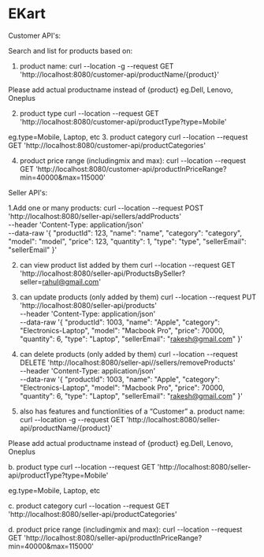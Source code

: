 # EKart
Customer API's:

Search and list for products based on:
1. product name: 
curl --location -g --request GET 'http://localhost:8080/customer-api/productName/{product}'

Please add actual productname instead of {product} eg.Dell, Lenovo, Oneplus

2. product type
curl --location --request GET 'http://localhost:8080/customer-api/productType?type=Mobile'

eg.type=Mobile, Laptop, etc
3. product category
curl --location --request GET 'http://localhost:8080/customer-api/productCategories'

4. product price range (includingmix and max):
curl --location --request GET 'http://localhost:8080/customer-api/productInPriceRange?min=40000&max=115000'


Seller API's:

1.Add one or many products:
curl --location --request POST 'http://localhost:8080/seller-api/sellers/addProducts' \
--header 'Content-Type: application/json' \
--data-raw '{
  "productId": 123,
  "name": "name",
  "category": "category",
  "model": "model",
  "price": 123,
  "quantity": 1,
  "type": "type",
  "sellerEmail": "sellerEmail"
}'

2. can view product list added by them
curl --location --request GET 'http://localhost:8080/seller-api/ProductsBySeller?seller=rahul@gmail.com'

3. can update products (only added by them)
curl --location --request PUT 'http://localhost:8080/seller-api/products' \
--header 'Content-Type: application/json' \
--data-raw '{
  "productId": 1003,
  "name": "Apple",
  "category": "Electronics-Laptop",
  "model": "Macbook Pro",
  "price": 70000,
  "quantity": 6,
  "type": "Laptop",
  "sellerEmail": "rakesh@gmail.com"
}'

3. can delete products (only added by them)
curl --location --request DELETE 'http://localhost:8080/seller-api//sellers/removeProducts' \
--header 'Content-Type: application/json' \
--data-raw '{
  "productId": 1003,
  "name": "Apple",
  "category": "Electronics-Laptop",
  "model": "Macbook Pro",
  "price": 70000,
  "quantity": 6,
  "type": "Laptop",
  "sellerEmail": "rakesh@gmail.com"
}'

4. also has features and functionlities of a “Customer”
a. product name: 
curl --location -g --request GET 'http://localhost:8080/seller-api/productName/{product}'

Please add actual productname instead of {product} eg.Dell, Lenovo, Oneplus

b. product type
curl --location --request GET 'http://localhost:8080/seller-api/productType?type=Mobile'

eg.type=Mobile, Laptop, etc

c. product category
curl --location --request GET 'http://localhost:8080/seller-api/productCategories'

d. product price range (includingmix and max):
curl --location --request GET 'http://localhost:8080/seller-api/productInPriceRange?min=40000&max=115000'
